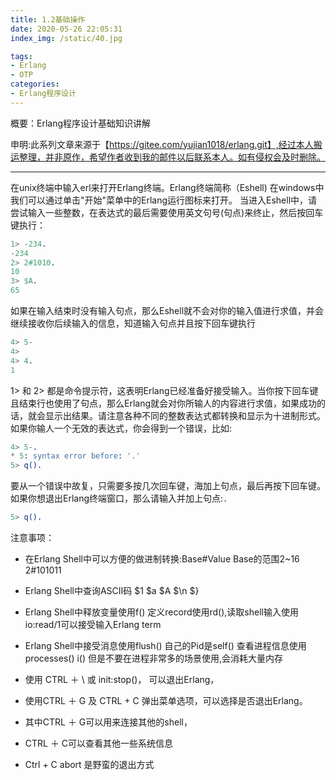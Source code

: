 ```yaml
---
title: 1.2基础操作
date: 2020-05-26 22:05:31
index_img: /static/40.jpg

tags: 
- Erlang
- OTP
categories: 
- Erlang程序设计
---
```


概要：Erlang程序设计基础知识讲解
<!-- more -->
申明:此系列文章来源于【https://gitee.com/yujian1018/erlang.git】,经过本人搬运整理，并非原作，希望作者收到我的邮件以后联系本人。如有侵权会及时删除。

<hr>

在unix终端中输入erl来打开Erlang终端。Erlang终端简称（Eshell)
在windows中我们可以通过单击"开始"菜单中的Erlang运行图标来打开。
当进入Eshell中，请尝试输入一些整数，在表达式的最后需要使用英文句号(句点)来终止，然后按回车键执行：

```erlang
1> -234.
-234
2> 2#1010.
10
3> $A.
65
```

如果在输入结束时没有输入句点，那么Eshell就不会对你的输入值进行求值，并会继续接收你后续输入的信息，知道输入句点并且按下回车键执行
```erlang
4> 5-
4>
4> 4.
1
```

1> 和 2> 都是命令提示符，这表明Erlang已经准备好接受输入。当你按下回车键且结束行也使用了句点，那么Erlang就会对你所输人的内容进行求值，如果成功的话，就会显示出结果。请注意各种不同的整数表达式都转换和显示为十进制形式。如果你输人一个无效的表达式，你会得到一个错误，比如:

```erlang
4> 5-.
* 5: syntax error before: '.'
5> q().
```
要从一个错误中故复，只需要多按几次回车键，海加上句点，最后再按下回车键。如果你想退出Erlang终端窗口，那么请输入并加上句点:`.`

```erlang 
5> q().
```
注意事项：

* 在Erlang Shell中可以方便的做进制转换:Base#Value Base的范围2~16 2#101011
* Erlang Shell中查询ASCII码 $1 $a $A $\n $\}
* Erlang Shell中释放变量使用f() 定义record使用rd(),读取shell输入使用io:read/1可以接受输入Erlang term
* Erlang Shell中接受消息使用flush() 自己的Pid是self() 查看进程信息使用processes() i() 但是不要在进程非常多的场景使用,会消耗大量内存

* 使用 CTRL ＋ \ 或 init:stop()， 可以退出Erlang， 
* 使用CTRL ＋ G 及 CTRL + C 弹出菜单选项，可以选择是否退出Erlang。
* 其中CTRL ＋ G可以用来连接其他的shell， 
* CTRL ＋ C可以查看其他一些系统信息
* Ctrl + C abort 是野蛮的退出方式
